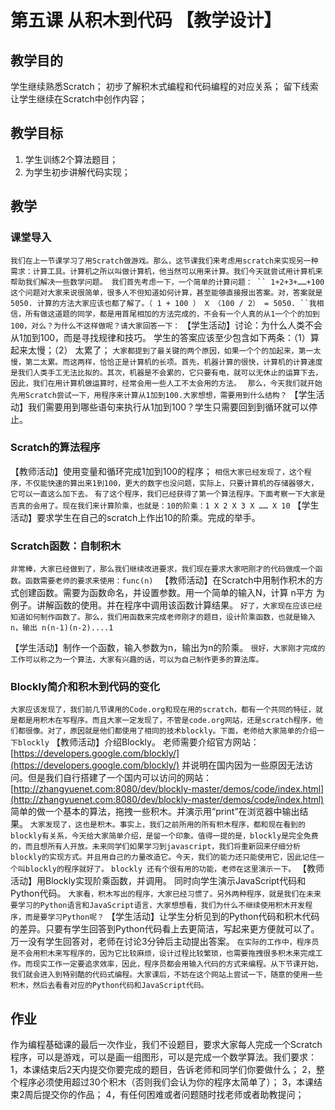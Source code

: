 # 第五课 从积木到代码 【教学设计】

## 教学目的
学生继续熟悉Scratch；
初步了解积木式编程和代码编程的对应关系；
留下线索让学生继续在Scratch中创作内容；

## 教学目标
1. 学生训练2个算法题目；
2. 为学生初步讲解代码实现；

## 教学
### 课堂导入
`我们在上一节课学习了用Scratch做游戏。那么，这节课我们来考虑用scratch来实现另一种需求：计算工具。计算机之所以叫做计算机，他当然可以用来计算。我们今天就尝试用计算机来帮助我们解决一些数学问题。 我们首先考虑一下，一个简单的计算问题：
`` 1+2+3+……+100`
`这个问题对大家来说很简单，很多人不但知道如何计算，甚至能够直接报出答案。对，答案就是5050. 计算的方法大家应该也都了解了。（ 1 + 100 ） X （100 / 2） = 5050.
``我相信，所有做这道题的同学，都是用首尾相加的方法完成的，不会有一个人真的从1一个个的加到100，对么？为什么不这样做呢？请大家回答一下：`
【学生活动】讨论：为什么人类不会从1加到100，而是寻找规律和技巧。
 学生的答案应该至少包含如下两条：（1）算起来太慢；（2） 太累了；
`大家都提到了最关键的两个原因，如果一个个的加起来，第一太慢，第二太累。而这两样，恰恰正是计算机的长项。首先，机器计算的很快，计算机的计算速度是我们人类手工无法比拟的。其次，机器是不会累的，它只要有电，就可以无休止的运算下去，因此，我们在用计算机做运算时，经常会用一些人工不太会用的方法。`
` 那么，今天我们就开始先用Scratch尝试一下，用程序来计算从1加到100.大家想想，需要用到什么结构？`
【学生活动】我们需要用到哪些语句来执行从1加到100？学生只需要回到到循环就可以停止。

### Scratch的算法程序
【教师活动】使用变量和循环完成1加到100的程序；
`相信大家已经发现了，这个程序，不仅能快速的算出来1到100，更大的数字也没问题，实际上，只要计算机的存储器够大，它可以一直这么加下去。`
`有了这个程序，我们已经获得了第一个算法程序。下面考察一下大家是否真的会用了。现在我们来计算阶乘，也就是：10的阶乘：1 X 2 X 3 X …… X 10`
【学生活动】要求学生在自己的scratch上作出10的阶乘。完成的举手。

### Scratch函数：自制积木
`非常棒，大家已经做到了，那么我们继续改进要求，我们现在要求大家吧刚才的代码做成一个函数。函数需要老师的要求来使用：func(n) `
【教师活动】在Scratch中用制作积木的方式创建函数。需要为函数命名，并设置参数。用一个简单的输入N，计算 n平方 为例子。讲解函数的使用。并在程序中调用该函数计算结果。
`好了，大家现在应该已经知道如何制作函数了。那么，我们用函数来完成老师刚才的题目，设计阶乘函数，也就是输入n，输出 n(n-1)(n-2)....1`

【学生活动】制作一个函数，输入参数为n，输出为n的阶乘。
`很好，大家刚才完成的工作可以称之为一个算法，大家有兴趣的话，可以为自己制作更多的算法库。`

### Blockly简介和积木到代码的变化
`大家应该发现了，我们前几节课用的Code.org和现在用的scratch，都有一个共同的特征，就是都是用积木在写程序。而且大家一定发现了，不管是code.org网站，还是scratch程序，他们都很像。对了，原因就是他们都使用了相同的技术blockly。下面，老师给大家简单的介绍一下blockly`
【教师活动】介绍Blockly。
老师需要介绍官方网站：
[https://developers.google.com/blockly/](https://developers.google.com/blockly/)
并说明在国内因为一些原因无法访问。但是我们自行搭建了一个国内可以访问的网站：
[http://zhangyuenet.com:8080/dev/blockly-master/demos/code/index.html](http://zhangyuenet.com:8080/dev/blockly-master/demos/code/index.html)
简单的做一个基本的算法，拖拽一些积木。并演示用“print”在浏览器中输出结果。
`大家发现了，这也是积木。事实上，我们之前所用的所有积木程序，都和现在看到的blockly有关系，今天给大家简单介绍，是留一个印象。值得一提的是，blockly是完全免费的，而且想所有人开放。未来同学们如果学习到javascript，我们将重新回来仔细分析blockly的实现方式。并且用自己的力量改造它。今天，我们的能力还只能使用它，因此记住一个叫blockly的程序就好了。`
`blockly 还有个很有用的功能，老师在这里演示一下。`
【教师活动】用Blockly实现阶乘函数，并调用。
同时向学生演示JavaScript代码和Python代码。
`大家看，积木写出的程序，大家已经习惯了。另外两种程序，就是我们在未来要学习的Python语言和JavaScript语言，大家想想看，我们为什么不继续使用积木开发程序，而是要学习Python呢？`
【学生活动】让学生分析见到的Python代码和积木代码的差异。只要有学生回答到Python代码看上去更简洁，写起来更方便就可以了。万一没有学生回答对，老师在讨论3分钟后主动提出答案。
`在实际的工作中，程序员是不会用积木来写程序的，因为它比较麻烦，设计过程比较繁琐，也需要拖拽很多积木来完成工作。而现实工作一定要追求效率，因此，程序员都会用输入代码的方式来编程。从下节课开始，我们就会进入到特别酷的代码式编程。大家课后，不妨在这个网站上尝试一下，随意的使用一些积木，然后去看看对应的Python代码和JavaScript代码。`

## 作业
作为编程基础课的最后一次作业，我们不设题目，要求大家每人完成一个Scratch程序，可以是游戏，可以是画一组图形，可以是完成一个数学算法。我们要求：
1，本课结束后2天内提交你要完成的题目，告诉老师和同学们你要做什么；
2，整个程序必须使用超过30个积木（否则我们会认为你的程序太简单了）；
3，本课结束2周后提交你的作品；
4，有任何困难或者问题随时找老师或者助教提问；






